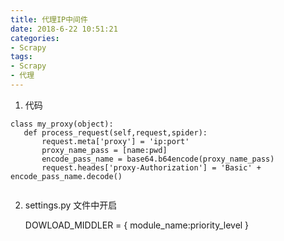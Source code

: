 ```yaml
---
title: 代理IP中间件
date: 2018-6-22 10:51:21
categories: 
- Scrapy
tags: 
- Scrapy
- 代理
---
```

1. 代码
 ```
 class my_proxy(object):
    def process_request(self,request,spider):
        request.meta['proxy'] = 'ip:port'
        proxy_name_pass = [name:pwd]
        encode_pass_name = base64.b64encode(proxy_name_pass)
        request.heades['proxy-Authorization'] = 'Basic' + encode_pass_name.decode() 
        
 ```
 2. settings.py 文件中开启
 
    DOWLOAD_MIDDLER = {
            module_name:priority_level
        }
